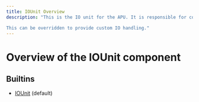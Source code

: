 ```yaml
---
title: IOUnit Overview
description: "This is the IO unit for the APU. It is responsible for converting the prompts from the User to the LLM

This can be overridden to provide custom IO handling."
---
```

# Overview of the IOUnit component
## Builtins
* [IOUnit](/docs/components/iounit/iounit/) (default)
